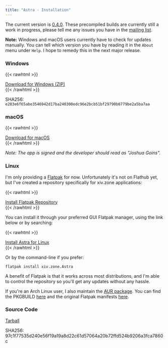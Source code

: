 ```yaml
---
title: "Astra - Installation"
---
```


The current version is [0.4.0](/astra/changelog). These precompiled builds are currently still a work in progress, please tell me any issues you have in the [mailing list](https://lists.sr.ht/~redstrate/astra-dev).

**Note:** Windows and macOS users currently have to check for updates manually. You can tell which version you have by reading it in the `About` menu under `Help`. I hope to remedy this in the next major release.

### Windows

{{< rawhtml >}}
<div class="buttons">
<a class="blurb-button" href="https://xiv.zone/distrib/astra/0.4.0/astra-0.4.0-win-x64.zip" download>Download for Windows (ZIP)</a>
</div>
{{< /rawhtml >}}

SHA256: `e283e6f65abe3546942d17ba240300edc96e2bcb51bf29790b6779be2a5ba7aa`

### macOS

{{< rawhtml >}}
<div class="buttons">
<a class="blurb-button" href="https://xiv.zone/distrib/astra/Astra.app" download>Download for macOS</a>
</div>
{{< /rawhtml >}}

_Note: The app is signed and the developer should read as "Joshua Goins"._

### Linux

I'm only providing a [Flatpak](https://www.flatpak.org/setup/) for now. Unfortunately it's not on Flathub yet, but I've created a repository specifically for xiv.zone applications:

{{< rawhtml >}}
<div class="buttons">
<a class="blurb-button" href="https://xiv.zone/distrib/flatpak/xivzone.flatpakrepo" download>Install Flatpak Repository</a>
</div>
{{< /rawhtml >}}

You can install it through your preferred GUI Flatpak manager, using the link below or by searching:

{{< rawhtml >}}
<div class="buttons">
<a class="blurb-button" href="appstream://zone.xiv.Astra" download>Install Astra for Linux</a>
</div>
{{< /rawhtml >}}

Or by the command-line if you prefer:

`flatpak install xiv.zone.Astra`

A benefit of Flatpak is that it works across most distributions, and I'm able to control the repository so you'll get
any updates without any hassle.

If you're an Arch Linux user, I also maintain the [AUR package](https://aur.archlinux.org/packages/astra-launcher). You can find the PKGBUILD [here](https://git.sr.ht/~redstrate/pkgbuilds/tree/main/item/astra-launcher/PKGBUILD) and the original Flatpak manifests [here](https://git.sr.ht/~redstrate/astra-flatpak).

### Source Code

[Tarball](https://xiv.zone/distrib/astra/0.4.0/astra-source.tar.gz)

SHA256: 97c1f77535d240e56f19a19a8d22c61d57064a20b72ffd524b9206a3fca7860c
